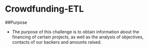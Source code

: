 # Crowdfunding-ETL
##Purpose
- The purpose of this challenge is to obtain information about the financing of certain projects, as well as the analysis of objectives, contacts of our backers and amounts raised.